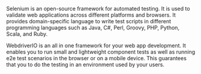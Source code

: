 Selenium is an open-source framework for automated testing. It is used to validate web applications across different platforms and browsers. It provides domain-specific language to write test scripts in different programming languages such as Java, C#, Perl, Groovy, PHP, Python, Scala, and Ruby.

WebdriverIO is an all in one framework for your web app development. It enables you to run small and lightweight component tests as well as running e2e test scenarios in the browser or on a mobile device. This guarantees that you to do the testing in an environment used by your users.
